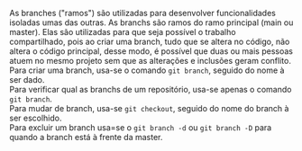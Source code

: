 As branches ("ramos") são utilizadas para desenvolver funcionalidades isoladas umas das outras. As branchs são ramos do ramo principal (main ou master). Elas são utilizadas para que seja possível o trabalho compartilhado, pois ao criar uma branch, tudo que se altera no código, não altera o código principal, desse modo, é possível que duas ou mais pessoas atuem no mesmo projeto sem que as alterações e inclusões geram conflito.<br>
Para criar uma branch, usa-se o comando `git branch`, seguido do nome à ser dado.<br>
Para verificar qual as branchs de um repositório, usa-se apenas o comando `git branch`.<br>
Para mudar de branch, usa-se `git checkout`, seguido do nome do branch à ser escolhido.<br>
Para excluir um branch usa=se o `git branch -d` ou `git branch -D` para quando a branch está à frente da master.<br>
